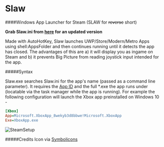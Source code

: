 # Slaw
####Windows App Launcher for Steam (SLAW for ~~reverse~~ short)

**Grab Slaw.ini from [here](http://pastebin.com/p2kRJxZw) for an updated version**


Made with AutoHotKey, Slaw launches UWP/Store/Modern/Metro Apps using shell:AppsFolder and then continues running until it detects the app has closed. The advantages of this are a) it will display you as ingame on Steam and b) it prevents Big Picture from reading joystick input intended for the app.

#####Syntax

Slaw.exe searches Slaw.ini for the app's name (passed as a command line parameter). It requires the [App ID](http://winaero.com/blog/exclusive-how-to-start-a-modern-app-from-desktop-without-going-to-the-metro-start-screen/) and the full *.exe the app runs under (locatable via the task manager while the app is running). For example the following configuration will launch the Xbox app preinstalled on Windows 10 -

```ini
[Xbox]
App=Microsoft.XboxApp_8wekyb3d8bbwe!Microsoft.XboxApp
Exe=XboxApp.exe
```

![SteamSetup](https://github.com/krutomisi/Slaw/blob/master/SteamSetup.png)


#####Credits
Icon via [Symbolicons](http://symbolicons.com)
